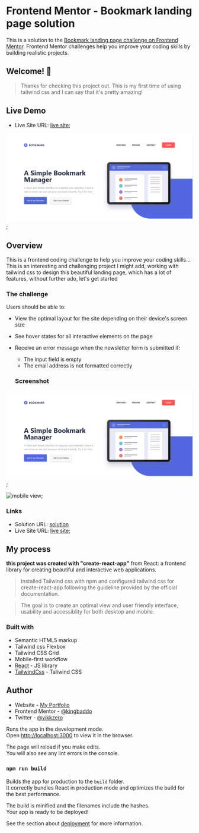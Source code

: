 # Frontend Mentor - Bookmark landing page solution

This is a solution to the [Bookmark landing page challenge on Frontend Mentor](https://www.frontendmentor.io/challenges/bookmark-landing-page-5d0b588a9edda32581d29158). Frontend Mentor challenges help you improve your coding skills by building realistic projects.

## Welcome! 👋

> Thanks for checking this project out. This is my first time of using tailwind css and I can say that it's pretty amazing!

## Live Demo

- Live Site URL: [live site](https://insure-lainding-page-react.netlify.app/);

![Design preview for Bookmark landing page coding challenge](./bookmark.png);

## Overview

This is a frontend coding challenge to help you improve your coding skills... This is an interesting and challenging project I might add, working with tailwind css to design this beautiful landing page, which has a lot of features, without further ado, let's get started

### The challenge

Users should be able to:

- View the optimal layout for the site depending on their device's screen size
- See hover states for all interactive elements on the page
- Receive an error message when the newsletter form is submitted if:

  - The input field is empty
  - The email address is not formatted correctly

  ### Screenshot

![desktop view](./bookmark.png);

![mobile view](./bookmark-mob.png);

### Links

- Solution URL: [solution](https://www.frontendmentor.io/solutions/responsive-landing-page-using-react-and-sass-jufyodvWQ)
- Live Site URL: [live site](https://insure-lainding-page-react.netlify.app/);

## My process

**this project was created with "create-react-app"** from React: a frontend library for creating beautiful and interactive web applications.

> Installed Tailwind css with npm and configured tailwind css for create-react-app following the guideline provided by the official documentation.

> The goal is to create an optimal view and user friendly interface, usability and accessiblity for both desktop and mobile.

### Built with

- Semantic HTML5 markup
- Tailwind css Flexbox
- Tailwind CSS Grid
- Mobile-first workflow
- [React](https://reactjs.org/) - JS library
- [TailwindCss](https://tailwindcss.org/) - Taliwind CSS

## Author

- Website - [My Portfolio](https://ebukaeze.netlify.app)
- Frontend Mentor - [@kingbaddo](https://www.frontendmentor.io/profile/kingbaddo)
- Twitter - [@vikkzero](https://www.twitter.com/vikkzero)

Runs the app in the development mode.\
Open [http://localhost:3000](http://localhost:3000) to view it in the browser.

The page will reload if you make edits.\
You will also see any lint errors in the console.

### `npm run build`

Builds the app for production to the `build` folder.\
It correctly bundles React in production mode and optimizes the build for the best performance.

The build is minified and the filenames include the hashes.\
Your app is ready to be deployed!

See the section about [deployment](https://facebook.github.io/create-react-app/docs/deployment) for more information.
